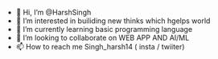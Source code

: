 - 👋 Hi, I’m @HarshSingh
- 👀 I’m interested in builiding new thinks which hgelps world 
- 🌱 I’m currently learning basic programming language 
- 💞️ I’m looking to collaborate on WEB APP AND AI/ML
- 📫 How to reach me Singh_harsh14 ( insta / twiiter)

<!---
HarshSingh21/HarshSingh21 is a ✨ special ✨ repository because its `README.md` (this file) appears on your GitHub profile.
You can click the Preview link to take a look at your changes.
--->
